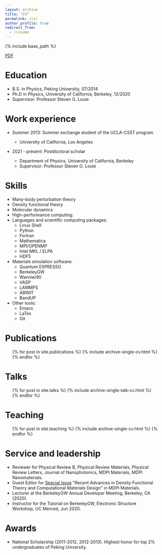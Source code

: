 ```yaml
---
layout: archive
title: "CV"
permalink: /cv/
author_profile: true
redirect_from:
  - /resume
---
```


{% include base_path %}

[PDF](https://drive.google.com/file/d/1E7jedV5V392RFeTu4B1e6_ln2F7ydplk/view?usp=sharing)

Education
======
* B.S. in Physics, Peking University, 07/2014
* Ph.D in Physics, University of California, Berkeley, 12/2020
 * Supervisor: Professor Steven G. Louie

Work experience
======
* Summer 2013: Summer exchange student of the UCLA-CSST program
  * University of California, Los Angeles

* 2021 - present: Postdoctoral scholar
  * Department of Physics, University of California, Berkeley
  * Supervisor: Professor Steven G. Louie
  
Skills
======
* Many-body perturbation theory
* Density functional theory
* Molecular dynamics
* High-performance computing:
* Languages and scientific computing packages:
  * Linux Shell
  * Python
  * Fortran
  * Mathematica
  * MPI/OPENMP
  * Intel MKL / ELPA
  * HDF5  
* Materials simulation software:
  * Quantum ESPRESSO
  * BerkeleyGW
  * Wannier90
  * VASP
  * LAMMPS
  * ABINIT
  * BandUP
* Other tools:
  * Emacs
  * LaTex
  * Git

Publications
======
  <ul>{% for post in site.publications %}
    {% include archive-single-cv.html %}
  {% endfor %}</ul>
  
Talks
======
  <ul>{% for post in site.talks %}
    {% include archive-single-talk-cv.html %}
  {% endfor %}</ul>
  
Teaching
======
  <ul>{% for post in site.teaching %}
    {% include archive-single-cv.html %}
  {% endfor %}</ul>
  
Service and leadership
======
* Reviewer for Physical Review B, Physical Review Materials, Physical Review Letters, Journal of Nanophotonics, MDPI Materials, MDPI Nanomaterials.
* Guest Editor for [Special Issue](https://www.mdpi.com/journal/materials/special_issues/Density_Functional_Theory_Computational_Materials_Design) "Recent Advances in Density Functional Theory and Computational Materials Design" in MDPI Materials.
* Lecturer at the BerkeleyGW Annual Developer Meeting, Berkeley, CA (2020).
* Instructor for the Tutorial on BerkeleyGW, Electronic Structure Workshop, UC Merced, Jun 2020.

Awards
======
* National Scholarship (2011-2012, 2012-2013). Highest honor for top 2% undergraduates of Peking University.